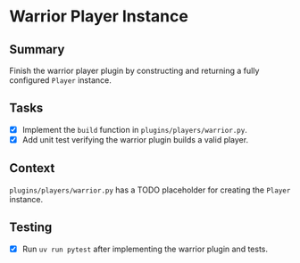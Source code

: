 # Warrior Player Instance

## Summary
Finish the warrior player plugin by constructing and returning a fully configured `Player` instance.

## Tasks
- [x] Implement the `build` function in `plugins/players/warrior.py`.
- [x] Add unit test verifying the warrior plugin builds a valid player.

## Context
`plugins/players/warrior.py` has a TODO placeholder for creating the `Player` instance.

## Testing
- [x] Run `uv run pytest` after implementing the warrior plugin and tests.

